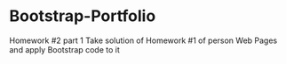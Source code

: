 # Bootstrap-Portfolio
Homework #2 part 1
Take solution of Homework #1 of person Web Pages and apply Bootstrap code to it